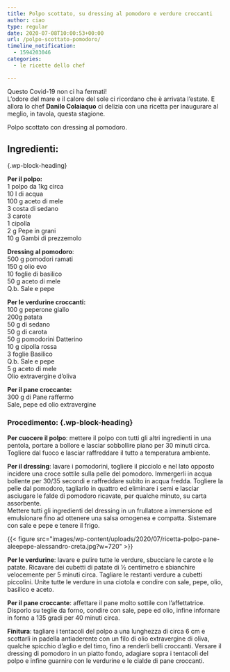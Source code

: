 ```yaml
---
title: Polpo scottato, su dressing al pomodoro e verdure croccanti
author: ciao
type: regular
date: 2020-07-08T10:00:53+00:00
url: /polpo-scottato-pomodoro/
timeline_notification:
  - 1594203046
categories:
  - le ricette dello chef

---
```

Questo Covid-19 non ci ha fermati!  
L’odore del mare e il calore del sole ci ricordano che è arrivata l’estate. E allora lo chef **Danilo Colaiaquo** ci delizia con una ricetta per inaugurare al meglio, in tavola, questa stagione.

Polpo scottato con dressing al pomodoro.

## **Ingredienti:**  
 {.wp-block-heading}

**Per il polpo:**  
1 polpo da 1kg circa  
10 l di acqua  
100 g aceto di mele  
3 costa di sedano  
3 carote  
1 cipolla  
2 g Pepe in grani  
10 g Gambi di prezzemolo

**Dressing al pomodoro**:  
500 g pomodori ramati  
150 g olio evo  
10 foglie di basilico  
50 g aceto di mele  
Q.b. Sale e pepe

**Per le verdurine croccanti:**  
100 g peperone giallo  
200g patata  
50 g di sedano  
50 g di carota  
50 g pomodorini Datterino  
10 g cipolla rossa  
3 foglie Basilico  
Q.b. Sale e pepe  
5 g aceto di mele  
Olio extravergine d&#8217;oliva

**Per il pane croccante:**  
300 g di Pane raffermo  
Sale, pepe ed olio extravergine

### Procedimento: {.wp-block-heading}

**Per cuocere il polpo**: mettere il polpo con tutti gli altri ingredienti in una pentola, portare a bollore e lasciar sobbollire piano per 30 minuti circa. Togliere dal fuoco e lasciar raffreddare il tutto a temperatura ambiente.  
  
**Per il dressing**: lavare i pomodorini, togliere il picciolo e nel lato opposto incidere una croce sottile sulla pelle del pomodoro. Immergerli in acqua bollente per 30/35 secondi e raffreddare subito in acqua fredda. Togliere la pelle dal pomodoro, tagliarlo in quattro ed eliminare i semi e lasciar asciugare le falde di pomodoro ricavate, per qualche minuto, su carta assorbente.  
Mettere tutti gli ingredienti del dressing in un frullatore a immersione ed emulsionare fino ad ottenere una salsa omogenea e compatta. Sistemare con sale e pepe e tenere il frigo.


{{< figure src="images/wp-content/uploads/2020/07/ricetta-polpo-pane-aleepepe-alessandro-creta.jpg?w=720" >}}


  
**Per le verdurine**: lavare e pulire tutte le verdure, sbucciare le carote e le patate. Ricavare dei cubetti di patate di ½ centimetro e sbianchire velocemente per 5 minuti circa. Tagliare le restanti verdure a cubetti piccolini. Unite tutte le verdure in una ciotola e condire con sale, pepe, olio, basilico e aceto.  
  
**Per il pane croccante**: affettare il pane molto sottile con l&#8217;affettatrice. Disporlo su teglie da forno, condire con sale, pepe ed olio, infine infornare in forno a 135 gradi per 40 minuti circa.  
  
**Finitura**: tagliare i tentacoli del polpo a una lunghezza di circa 6 cm e scottarli in padella antiaderente con un filo di olio extravergine di oliva, qualche spicchio d&#8217;aglio e del timo, fino a renderli belli croccanti. Versare il dressing di pomodoro in un piatto fondo, adagiare sopra i tentacoli del polpo e infine guarnire con le verdurine e le cialde di pane croccanti.